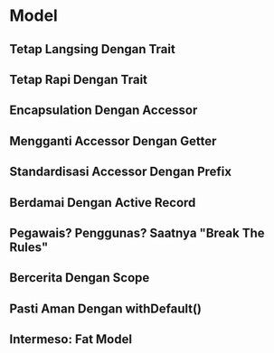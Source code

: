 # Model

## Tetap Langsing Dengan Trait

## Tetap Rapi Dengan Trait

## Encapsulation Dengan Accessor

## Mengganti Accessor Dengan Getter

## Standardisasi Accessor Dengan Prefix

## Berdamai Dengan Active Record

## Pegawais? Penggunas? Saatnya "Break The Rules"

## Bercerita Dengan Scope

## Pasti Aman Dengan withDefault()

## Intermeso: Fat Model
